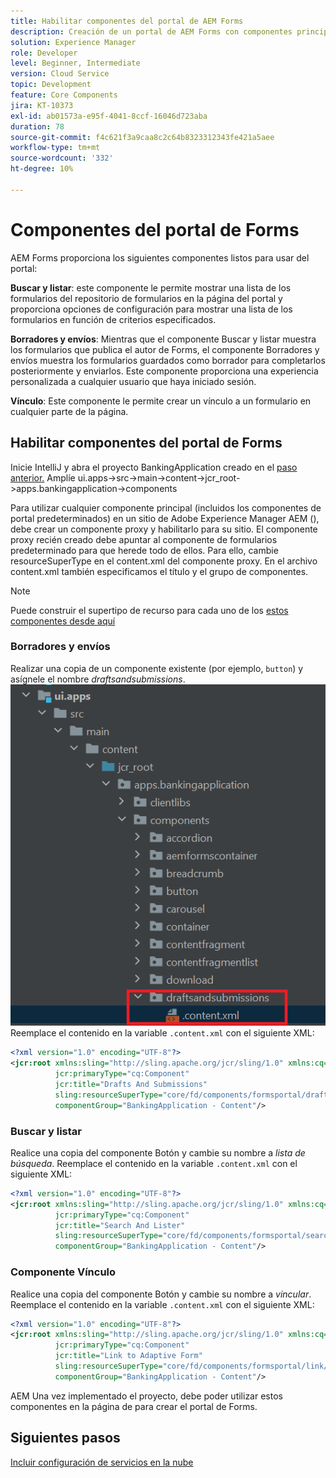 ```yaml
---
title: Habilitar componentes del portal de AEM Forms
description: Creación de un portal de AEM Forms con componentes principales
solution: Experience Manager
role: Developer
level: Beginner, Intermediate
version: Cloud Service
topic: Development
feature: Core Components
jira: KT-10373
exl-id: ab01573a-e95f-4041-8ccf-16046d723aba
duration: 78
source-git-commit: f4c621f3a9caa8c2c64b8323312343fe421a5aee
workflow-type: tm+mt
source-wordcount: '332'
ht-degree: 10%

---
```


# Componentes del portal de Forms

AEM Forms proporciona los siguientes componentes listos para usar del portal:

**Buscar y listar**: este componente le permite mostrar una lista de los formularios del repositorio de formularios en la página del portal y proporciona opciones de configuración para mostrar una lista de los formularios en función de criterios especificados.

**Borradores y envíos**: Mientras que el componente Buscar y listar muestra los formularios que publica el autor de Forms, el componente Borradores y envíos muestra los formularios guardados como borrador para completarlos posteriormente y enviarlos. Este componente proporciona una experiencia personalizada a cualquier usuario que haya iniciado sesión.

**Vínculo**: Este componente le permite crear un vínculo a un formulario en cualquier parte de la página.

## Habilitar componentes del portal de Forms

Inicie IntelliJ y abra el proyecto BankingApplication creado en el [paso anterior.](./getting-started.md) Amplíe ui.apps->src->main->content->jcr_root->apps.bankingapplication->components

Para utilizar cualquier componente principal (incluidos los componentes de portal predeterminados) en un sitio de Adobe Experience Manager AEM (), debe crear un componente proxy y habilitarlo para su sitio.
El componente proxy recién creado debe apuntar al componente de formularios predeterminado para que herede todo de ellos. Para ello, cambie resourceSuperType en el content.xml del componente proxy. En el archivo content.xml también especificamos el título y el grupo de componentes.
>[!NOTE]
>
> Puede construir el supertipo de recurso para cada uno de los [estos componentes desde aquí](https://github.com/adobe/aem-core-forms-components/tree/master/ui.apps/src/main/content/jcr_root/apps/core/fd/components/formsportal)


### Borradores y envíos

Realizar una copia de un componente existente (por ejemplo, `button`) y asígnele el nombre _draftsandsubmissions_.
![draftsandsubmissions](assets/forms-portal-components2.png)
Reemplace el contenido en la variable `.content.xml` con el siguiente XML:

```xml
<?xml version="1.0" encoding="UTF-8"?>
<jcr:root xmlns:sling="http://sling.apache.org/jcr/sling/1.0" xmlns:cq="http://www.day.com/jcr/cq/1.0" xmlns:jcr="http://www.jcp.org/jcr/1.0"
          jcr:primaryType="cq:Component"
          jcr:title="Drafts And Submissions"
          sling:resourceSuperType="core/fd/components/formsportal/draftsandsubmissions/v1/draftsandsubmissions"
          componentGroup="BankingApplication - Content"/>
```

### Buscar y listar

Realice una copia del componente Botón y cambie su nombre a _lista de búsqueda_.
Reemplace el contenido en la variable `.content.xml` con el siguiente XML:


```xml
<?xml version="1.0" encoding="UTF-8"?>
<jcr:root xmlns:sling="http://sling.apache.org/jcr/sling/1.0" xmlns:cq="http://www.day.com/jcr/cq/1.0" xmlns:jcr="http://www.jcp.org/jcr/1.0"
          jcr:primaryType="cq:Component"
          jcr:title="Search And Lister"
          sling:resourceSuperType="core/fd/components/formsportal/searchlister/v1/searchlister"
          componentGroup="BankingApplication - Content"/>
```

### Componente Vínculo

Realice una copia del componente Botón y cambie su nombre a _vincular_.
Reemplace el contenido en la variable `.content.xml` con el siguiente XML:


```xml
<?xml version="1.0" encoding="UTF-8"?>
<jcr:root xmlns:sling="http://sling.apache.org/jcr/sling/1.0" xmlns:cq="http://www.day.com/jcr/cq/1.0" xmlns:jcr="http://www.jcp.org/jcr/1.0"
          jcr:primaryType="cq:Component"
          jcr:title="Link to Adaptive Form"
          sling:resourceSuperType="core/fd/components/formsportal/link/v2/link"
          componentGroup="BankingApplication - Content"/>
```

AEM Una vez implementado el proyecto, debe poder utilizar estos componentes en la página de para crear el portal de Forms.

## Siguientes pasos

[Incluir configuración de servicios en la nube](./azure-storage-fdm.md)
